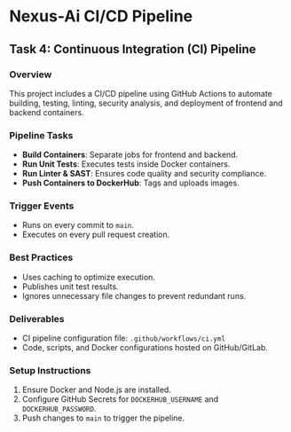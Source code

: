 # Nexus-Ai CI/CD Pipeline

## Task 4: Continuous Integration (CI) Pipeline

### Overview
This project includes a CI/CD pipeline using GitHub Actions to automate building, testing, linting, security analysis, and deployment of frontend and backend containers.

### Pipeline Tasks
- **Build Containers**: Separate jobs for frontend and backend.
- **Run Unit Tests**: Executes tests inside Docker containers.
- **Run Linter & SAST**: Ensures code quality and security compliance.
- **Push Containers to DockerHub**: Tags and uploads images.

### Trigger Events
- Runs on every commit to `main`.
- Executes on every pull request creation.

### Best Practices
- Uses caching to optimize execution.
- Publishes unit test results.
- Ignores unnecessary file changes to prevent redundant runs.

### Deliverables
- CI pipeline configuration file: `.github/workflows/ci.yml`
- Code, scripts, and Docker configurations hosted on GitHub/GitLab.

### Setup Instructions
1. Ensure Docker and Node.js are installed.
2. Configure GitHub Secrets for `DOCKERHUB_USERNAME` and `DOCKERHUB_PASSWORD`.
3. Push changes to `main` to trigger the pipeline.

